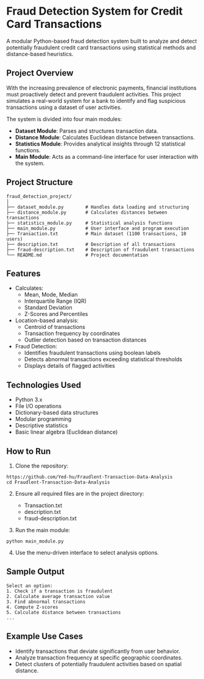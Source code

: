 # Fraud Detection System for Credit Card Transactions

A modular Python-based fraud detection system built to analyze and detect potentially fraudulent credit card transactions using statistical methods and distance-based heuristics.

## Project Overview

With the increasing prevalence of electronic payments, financial institutions must proactively detect and prevent fraudulent activities. This project simulates a real-world system for a bank to identify and flag suspicious transactions using a dataset of user activities.

The system is divided into four main modules:
- **Dataset Module**: Parses and structures transaction data.
- **Distance Module**: Calculates Euclidean distance between transactions.
- **Statistics Module**: Provides analytical insights through 12 statistical functions.
- **Main Module**: Acts as a command-line interface for user interaction with the system.

## Project Structure

```
fraud_detection_project/
│
├── dataset_module.py        # Handles data loading and structuring
├── distance_module.py       # Calculates distances between transactions
├── statistics_module.py     # Statistical analysis functions
├── main_module.py           # User interface and program execution
├── Transaction.txt          # Main dataset (1100 transactions, 10 users)
├── description.txt          # Description of all transactions
├── fraud-description.txt    # Description of fraudulent transactions
└── README.md                # Project documentation
```

## Features

- Calculates:
  - Mean, Mode, Median
  - Interquartile Range (IQR)
  - Standard Deviation
  - Z-Scores and Percentiles
- Location-based analysis:
  - Centroid of transactions
  - Transaction frequency by coordinates
  - Outlier detection based on transaction distances
- Fraud Detection:
  - Identifies fraudulent transactions using boolean labels
  - Detects abnormal transactions exceeding statistical thresholds
  - Displays details of flagged activities

## Technologies Used

- Python 3.x
- File I/O operations
- Dictionary-based data structures
- Modular programming
- Descriptive statistics
- Basic linear algebra (Euclidean distance)

## How to Run

1. Clone the repository:
```
https://github.com/Yed-hu/Fraudlent-Transaction-Data-Analysis
cd Fraudlent-Transaction-Data-Analysis
```

2. Ensure all required files are in the project directory:
   - Transaction.txt
   - description.txt
   - fraud-description.txt

3. Run the main module:
```
python main_module.py
```

4. Use the menu-driven interface to select analysis options.

## Sample Output

```
Select an option:
1. Check if a transaction is fraudulent
2. Calculate average transaction value
3. Find abnormal transactions
4. Compute Z-scores
5. Calculate distance between transactions
...
```

## Example Use Cases

- Identify transactions that deviate significantly from user behavior.
- Analyze transaction frequency at specific geographic coordinates.
- Detect clusters of potentially fraudulent activities based on spatial distance.
